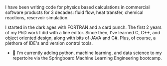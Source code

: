 I have been writing code for physics based calculations in commercial software products for 3 decades: fluid flow, heat transfer, chemical reactions, reservoir simulation.

I started in the dark ages with FORTRAN and a card punch. The first 2 years of my PhD work I did with a line editor. Since then, I've learned C, C++, and object oriented design, along with bits of JAVA and C#. Plus, of course, a plethora of IDE's and version control tools.

- 🔭 I'm currently adding python, machine learning, and data science to my repertoire via the Springboard Machine Learning Engineering bootcamp.

<!--
**LoriNewhouse/LoriNewhouse** is a ✨ _special_ ✨ repository because its `README.md` (this file) appears on your GitHub profile.

Here are some ideas to get you started:

- 🔭 I’m currently working on ...
- 🌱 I’m currently learning ...
- 👯 I’m looking to collaborate on ...
- 🤔 I’m looking for help with ...
- 💬 Ask me about ...
- 📫 How to reach me: ...
- 😄 Pronouns: ...
- ⚡ Fun fact: ...
-->
